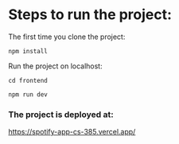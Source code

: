 # Steps to run the project:
The first time you clone the project:

`npm install`

Run the project on localhost:

`cd frontend`

`npm run dev`

### The project is deployed at:
https://spotify-app-cs-385.vercel.app/